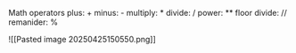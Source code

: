 Math operators
plus: +
minus: -
multiply: *
divide: /
power: **
floor divide: //
remanider: %

![[Pasted image 20250425150550.png]]
